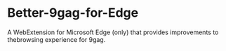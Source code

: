 # Better-9gag-for-Edge
A WebExtension for Microsoft Edge (only) that provides improvements to thebrowsing experience for 9gag.
